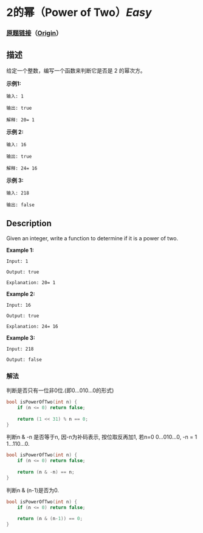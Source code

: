 # 2的幂（Power of Two）*Easy*
### [原题链接](https://leetcode-cn.com/problems/power-of-two)（[Origin](https://leetcode.com/problems/power-of-two)）
## 描述
给定一个整数，编写一个函数来判断它是否是 2 的幂次方。

**示例1:**
```
输入: 1

输出: true

解释: 20= 1
```

**示例 2:**
```
输入: 16

输出: true

解释: 24= 16
```

**示例 3:**
```
输入: 218

输出: false
```

## Description
Given an integer, write a function to determine if it is a power of two.

**Example 1:**
```
Input: 1

Output: true 

Explanation: 20= 1
```


**Example 2:**
```
Input: 16

Output: true

Explanation: 24= 16
```

**Example 3:**
```
Input: 218

Output: false
```

### 解法
判断是否只有一位非0位.(即0...010...0的形式)
```c++
bool isPowerOfTwo(int n) {
    if (n <= 0) return false;
    
    return (1 << 31) % n == 0;
}
```

判断n & -n 是否等于n, 因-n为补码表示, 按位取反再加1, 若n=0 0...010...0, -n = 1 1...110...0.
```c++
bool isPowerOfTwo(int n) {
    if (n <= 0) return false;
    
    return (n & -n) == n;
}
```

判断n & (n-1)是否为0.
```c++
bool isPowerOfTwo(int n) {
    if (n <= 0) return false;
    
    return (n & (n-1)) == 0;
}
```